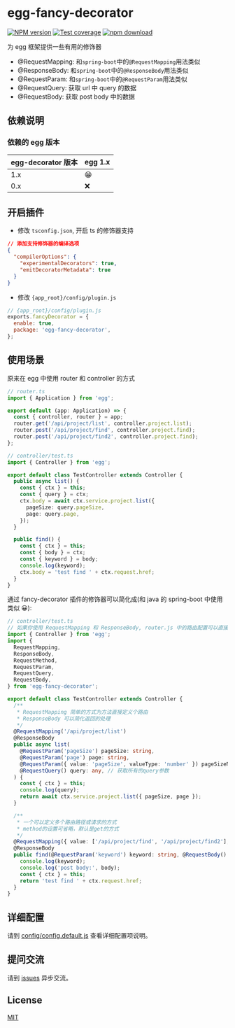 # egg-fancy-decorator

[![NPM version][npm-image]][npm-url]
[![Test coverage][codecov-image]][codecov-url]
[![npm download][download-image]][download-url]

[npm-image]: https://img.shields.io/npm/v/egg-fancy-decorator.svg?style=flat-square
[npm-url]: https://npmjs.org/package/egg-fancy-decorator
[codecov-image]: https://img.shields.io/codecov/c/github/bruce007lee/egg-fancy-decorator.svg?style=flat-square
[codecov-url]: https://codecov.io/github/bruce007lee/egg-fancy-decorator?branch=main
[david-url]: https://david-dm.org/eggjs/egg-fancy-decorator
[snyk-image]: https://snyk.io/test/npm/egg-fancy-decorator/badge.svg?style=flat-square
[snyk-url]: https://snyk.io/test/npm/egg-fancy-decorator
[download-image]: https://img.shields.io/npm/dm/egg-fancy-decorator.svg?style=flat-square
[download-url]: https://npmjs.org/package/egg-fancy-decorator

<!--
Description here.
-->

为 egg 框架提供一些有用的修饰器

- @RequestMapping: 和`spring-boot`中的`@RequestMapping`用法类似
- @ResponseBody: 和`spring-boot`中的`@ResponseBody`用法类似
- @RequestParam: 和`spring-boot`中的`@RequestParam`用法类似
- @RequestQuery: 获取 url 中 query 的数据
- @RequestBody: 获取 post body 中的数据

## 依赖说明

### 依赖的 egg 版本

| egg-decorator 版本 | egg 1.x |
| ------------------ | ------- |
| 1.x                | 😁      |
| 0.x                | ❌      |

## 开启插件

- 修改 `tsconfig.json`, 开启 ts 的修饰器支持

```json
// 添加支持修饰器的编译选项
{
  "compilerOptions": {
    "experimentalDecorators": true,
    "emitDecoratorMetadata": true
  }
}
```

- 修改 `{app_root}/config/plugin.js`

```js
// {app_root}/config/plugin.js
exports.fancyDecorator = {
  enable: true,
  package: 'egg-fancy-decorator',
};
```

## 使用场景

原来在 egg 中使用 router 和 controller 的方式

```typescript
// router.ts
import { Application } from 'egg';

export default (app: Application) => {
  const { controller, router } = app;
  router.get('/api/project/list', controller.project.list);
  router.post('/api/project/find', controller.project.find);
  router.post('/api/project/find2', controller.project.find);
};
```

```typescript
// controller/test.ts
import { Controller } from 'egg';

export default class TestController extends Controller {
  public async list() {
    const { ctx } = this;
    const { query } = ctx;
    ctx.body = await ctx.service.project.list({
      pageSize: query.pageSize,
      page: query.page,
    });
  }

  public find() {
    const { ctx } = this;
    const { body } = ctx;
    const { keyword } = body;
    console.log(keyword);
    ctx.body = 'test find ' + ctx.request.href;
  }
}
```

通过 fancy-decorator 插件的修饰器可以简化成(和 java 的 spring-boot 中使用类似 😀):

```typescript
// controller/test.ts
// 如果你使用 RequestMapping 和 ResponseBody, router.js 中的路由配置可以直接省略。
import { Controller } from 'egg';
import {
  RequestMapping,
  ResponseBody,
  RequestMethod,
  RequestParam,
  RequestQuery,
  RequestBody,
} from 'egg-fancy-decorator';

export default class TestController extends Controller {
  /**
   * RequestMapping 简单的方式为方法直接定义个路由
   * ResponseBody 可以简化返回的处理
   */
  @RequestMapping('/api/project/list')
  @ResponseBody
  public async list(
    @RequestParam('pageSize') pageSize: string,
    @RequestParam('page') page: string,
    @RequestParam({ value: 'pageSize', valueType: 'number' }) pageSizeNum: number, // 转换成number
    @RequestQuery() query: any, // 获取所有的query参数
  ) {
    const { ctx } = this;
    console.log(query);
    return await ctx.service.project.list({ pageSize, page });
  }

  /**
   * 一个可以定义多个路由路径或请求的方式
   * method的设置可省略，默认是get的方式
   */
  @RequestMapping({ value: ['/api/project/find', '/api/project/find2'], method: RequestMethod.POST })
  @ResponseBody
  public find(@RequestParam('keyword') keyword: string, @RequestBody() body: any) {
    console.log(keyword);
    console.log('post body:', body);
    const { ctx } = this;
    return 'test find ' + ctx.request.href;
  }
}
```

## 详细配置

请到 [config/config.default.js](config/config.default.js) 查看详细配置项说明。

## 提问交流

请到 [issues](https://github.com/bruce007lee/egg-fancy-decorator/issues) 异步交流。

## License

[MIT](LICENSE)
